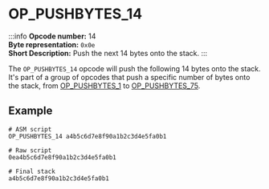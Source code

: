 # OP_PUSHBYTES_14
:::info
**Opcode number:** 14  
**Byte representation:**  `0x0e`  
**Short Description:** Push the next 14 bytes onto the stack. 
:::

The `OP_PUSHBYTES_14` opcode will push the following 14 bytes onto the stack. It's part of a group of opcodes that push a specific number of bytes onto the stack, from [OP_PUSHBYTES_1](./OP_PUSHBYTES_1.md) to [OP_PUSHBYTES_75](./OP_PUSHBYTES_75.md).

## Example
```shell
# ASM script
OP_PUSHBYTES_14 a4b5c6d7e8f90a1b2c3d4e5fa0b1

# Raw script
0ea4b5c6d7e8f90a1b2c3d4e5fa0b1

# Final stack
a4b5c6d7e8f90a1b2c3d4e5fa0b1
```
